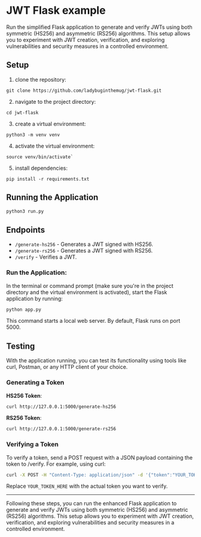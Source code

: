 # JWT Flask example
Run the simplified Flask application to generate and verify JWTs using both symmetric (HS256) and asymmetric (RS256) algorithms. 
This setup allows you to experiment with JWT creation, verification, and exploring vulnerabilities and security measures in a controlled environment.


## Setup

1. clone the repository:
```
git clone https://github.com/ladybuginthemug/jwt-flask.git
```

2. navigate to the project directory:
```
cd jwt-flask
```

3. create a virtual environment:
```
python3 -m venv venv
```
4. activate the virtual environment:

```
source venv/bin/activate`
```

5. install dependencies:
```
pip install -r requirements.txt
```

## Running the Application

```bash
python3 run.py
```

## Endpoints

- `/generate-hs256` - Generates a JWT signed with HS256.
- `/generate-rs256` - Generates a JWT signed with RS256.
- `/verify` - Verifies a JWT.



### Run the Application:

In the terminal or command prompt (make sure you're in the project directory and the virtual environment is activated), start the Flask application by running:

```bash
python app.py
```
This command starts a local web server. By default, Flask runs on port 5000.



Testing 
---

With the application running, you can test its functionality using tools like curl, Postman, or any HTTP client of your choice.

### Generating a Token

**HS256 Token**:
```bash
curl http://127.0.0.1:5000/generate-hs256
```

**RS256 Token**:

```bash
curl http://127.0.0.1:5000/generate-rs256
```

### Verifying a Token
 
 
To verify a token, send a POST request with a JSON payload containing the token to /verify. For example, using curl:

```bash
curl -X POST -H "Content-Type: application/json" -d '{"token":"YOUR_TOKEN_HERE"}' http://127.0.0.1:5000/verify
```
Replace `YOUR_TOKEN_HERE` with the actual token you want to verify.


---
Following these steps, you can run the enhanced Flask application to generate and verify JWTs using both symmetric (HS256) and asymmetric (RS256) algorithms. This setup allows you to experiment with JWT creation, verification, and exploring vulnerabilities and security measures in a controlled environment.


